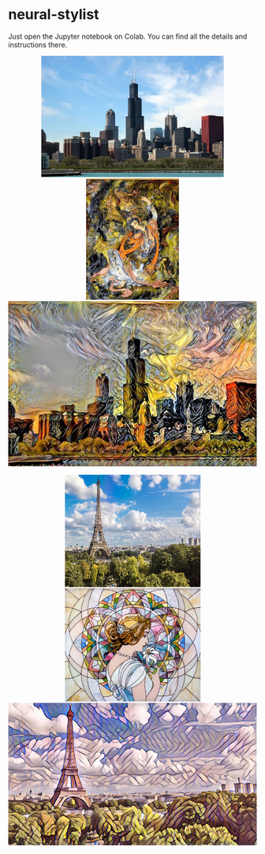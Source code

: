# neural-stylist

Just open the Jupyter notebook on Colab. You can find all the details and instructions there.

<p align = 'center'>
<img src = 'images/content/chicago.jpg' height = '246px'>
<img src = 'images/style/7-faces.jpg' height = '246px'>
<a href = 'images/output/7-faces/chicago.jpg'><img src = 'output/7-faces/chicago.jpg' width = '560px'></a>
</p>
<p align = 'center'>
<img src = 'images/content/paris.jpg' width = '275px' height='228'>
<img src = 'images/style/mosaic.jpg' width = '275px'>
<a href = 'images/output/mosaic/paris.jpg'><img src = 'output/mosaic/paris.jpg' width = '560px'></a>
</p>
